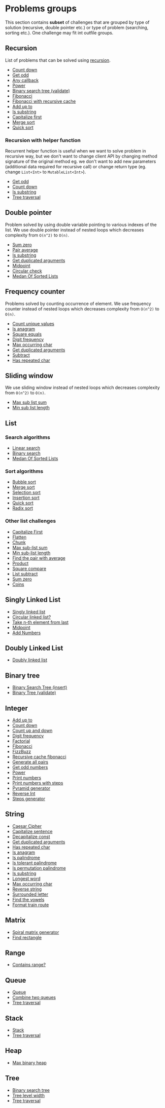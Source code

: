 # Problems groups

This section contains **subset** of challenges that are grouped by type of solution (recursive, double pointer etc.) or
type of problem (searching, sorting etc.). One challenge may fit int outfile groups.

## Recursion 

List of problems that can be solved using [recursion](https://en.wikipedia.org/wiki/Recursion_(computer_science)).

- [Count down](../src/test/kotlin/com/igorwojda/integer/countdown)
- [Get odd](../src/test/kotlin/com/igorwojda/integer/getodd)
- [Any callback](../src/test/kotlin/com/igorwojda/common/anycallback)
- [Power](../src/test/kotlin/com/igorwojda/integer/power)
- [Binary search tree (validate)](../src/test/kotlin/com/igorwojda/tree/binarytree/validate)
- [Fibonacci](../src/test/kotlin/com/igorwojda/integer/fibonacci/basic)
- [Fibonacci with recursive cache](../src/test/kotlin/com/igorwojda/integer/fibonacci/recursivecached)
- [Add up to](../src/test/kotlin/com/igorwojda/integer/addupto)
- [Is substring](../src/test/kotlin/com/igorwojda/string/issubstring)
- [Capitalize first](../src/test/kotlin/com/igorwojda/list/capitalizeFirst)
- [Merge sort](../src/test/kotlin/com/igorwojda/list/sort/mergesort)
- [Quick sort](../src/test/kotlin/com/igorwojda/list/sort/quicksort)
  
### Recursion with helper function 

Recurrent helper function is useful when we want to solve problem in recursive way, but we don't want to change client
API by changing method signature of the original method eg. we don't want to add new parameters (additional data required
for recursive call) or change return type (eg. change `List<Int>` to `MutableList<Int>`).

- [Get odd](../src/test/kotlin/com/igorwojda/integer/getodd)
- [Count down](../src/test/kotlin/com/igorwojda/integer/countdown)
- [Is substring](../src/test/kotlin/com/igorwojda/string/issubstring)
- [Tree traversal](../src/test/kotlin/com/igorwojda/tree/multiway/traversal)

## Double pointer 

Problem solved by using double variable pointing to various indexes of the list. We use double pointer instead of nested
loops which decreases complexity from `O(n^2)` to `O(n)`.

- [Sum zero](../src/test/kotlin/com/igorwojda/list/sumzero)
- [Pair average](../src/test/kotlin/com/igorwojda/list/pairaverage)
- [Is substring](../src/test/kotlin/com/igorwojda/string/issubstring)
- [Get duplicated arguments](../src/test/kotlin/com/igorwojda/string/getduplicatedarguments)
- [Midpoint](../src/test/kotlin/com/igorwojda/linkedlist/singly/midpoint)
- [Circular check](../src/test/kotlin/com/igorwojda/linkedlist/singly/circularcheck)
- [Medan Of Sorted Lists](../src/test/kotlin/com/igorwojda/list/medianoftwosorted)

## Frequency counter

Problems solved by counting occurrence of element. We use frequency counter instead of nested loops which decreases
complexity from `O(n^2)` to `O(n)`.

- [Count unique values](../src/test/kotlin/com/igorwojda/list/countuniquevalues)
- [Is anagram](../src/test/kotlin/com/igorwojda/string/isanagram)
- [Square equals](../src/test/kotlin/com/igorwojda/list/squareequal)
- [Digit frequency](../src/test/kotlin/com/igorwojda/integer/digitfrequency)
- [Max occurring char](../src/test/kotlin/com/igorwojda/string/maxoccurringchar)
- [Get duplicated arguments](../src/test/kotlin/com/igorwojda/string/getduplicatedarguments)
- [Subtract](../src/test/kotlin/com/igorwojda/list/subtract)
- [Has repeated char](../src/test/kotlin/com/igorwojda/string/hasrepeatedcharacter)

## Sliding window 

We use sliding window instead of nested loops which decreases complexity from `O(n^2)` to `O(n)`.

- [Max sub list sum](../src/test/kotlin/com/igorwojda/list/maxsublistsum)
- [Min sub list length](../src/test/kotlin/com/igorwojda/list/minsublistlength)

## List

### Search algorithms

- [Linear search](../src/test/kotlin/com/igorwojda/list/search/linearsearch)
- [Binary search](../src/test/kotlin/com/igorwojda/list/search/binarysearch)
- [Medan Of Sorted Lists](../src/test/kotlin/com/igorwojda/list/medianoftwosorted)

### Sort algorithms

- [Bubble sort](../src/test/kotlin/com/igorwojda/list/sort/bubblesort)
- [Merge sort](../src/test/kotlin/com/igorwojda/list/sort/mergesort)
- [Selection sort](../src/test/kotlin/com/igorwojda/list/sort/selectionsort)
- [Insertion sort](../src/test/kotlin/com/igorwojda/list/sort/insertionsort)
- [Quick sort](../src/test/kotlin/com/igorwojda/list/sort/quicksort)
- [Radix sort](../src/test/kotlin/com/igorwojda/list/sort/radixsort)

### Other list challenges

- [Capitalize First](../src/test/kotlin/com/igorwojda/list/capitalizeFirst)
- [Flatten](../src/test/kotlin/com/igorwojda/list/flatten)
- [Chunk](../src/test/kotlin/com/igorwojda/list/chunk)
- [Max sub-list sum](../src/test/kotlin/com/igorwojda/list/maxsublistsum)
- [Min sub-list length](../src/test/kotlin/com/igorwojda/list/minsublistlength)
- [Find the pair with average](../src/test/kotlin/com/igorwojda/list/pairaverage)
- [Product](../src/test/kotlin/com/igorwojda/list/product)
- [Square compare](../src/test/kotlin/com/igorwojda/list/squareequal)
- [List subtract](../src/test/kotlin/com/igorwojda/list/subtract)
- [Sum zero](../src/test/kotlin/com/igorwojda/list/sumzero)
- [Coins](../src/test/kotlin/com/igorwojda/list/coins)

## Singly Linked List

- [Singly linked list](../src/test/kotlin/com/igorwojda/linkedlist/singly/base)
- [Circular linked list?](../src/test/kotlin/com/igorwojda/linkedlist/singly/circularcheck)
- [Take n-th element from last](../src/test/kotlin/com/igorwojda/linkedlist/singly/fromlast)
- [Midpoint](../src/test/kotlin/com/igorwojda/linkedlist/singly/midpoint)
- [Add Numbers](../src/test/kotlin/com/igorwojda/linkedlist/singly/addnumbers)

## Doubly Linked List

- [Doubly linked list](../src/test/kotlin/com/igorwojda/linkedlist/doubly/base)

## Binary tree

- [Binary Search Tree (insert)](../src/test/kotlin/com/igorwojda/tree/binarytree/insert)
- [Binary Tree (validate)](../src/test/kotlin/com/igorwojda/tree/binarytree/validate)

## Integer

- [Add up to](../src/test/kotlin/com/igorwojda/integer/addupto)
- [Count down](../src/test/kotlin/com/igorwojda/integer/countdown)
- [Count up and down](../src/test/kotlin/com/igorwojda/integer/countupanddown)
- [Digit frequency](../src/test/kotlin/com/igorwojda/integer/digitfrequency)
- [Factorial](../src/test/kotlin/com/igorwojda/integer/factorial)
- [Fibonacci](../src/test/kotlin/com/igorwojda/integer/fibonacci/basic)
- [FizzBuzz](../src/test/kotlin/com/igorwojda/integer/fizzbuzz)
- [Recursive cache fibonacci](../src/test/kotlin/com/igorwojda/integer/fibonacci/recursivecached)
- [Generate all pairs](../src/test/kotlin/com/igorwojda/integer/generateallpairs)
- [Get odd numbers](../src/test/kotlin/com/igorwojda/integer/getodd)
- [Power](../src/test/kotlin/com/igorwojda/integer/power)
- [Print numbers](../src/test/kotlin/com/igorwojda/integer/printnumber/basic)
- [Print numbers with steps](../src/test/kotlin/com/igorwojda/integer/printnumber/steps)
- [Pyramid generator](../src/test/kotlin/com/igorwojda/integer/pyramidgenerator)
- [Reverse Int](../src/test/kotlin/com/igorwojda/integer/reverse)
- [Steps generator](../src/test/kotlin/com/igorwojda/integer/stepsgenerator)

## String

- [Caesar Cipher](../src/test/kotlin/com/igorwojda/string/caesarcipher)
- [Capitalize sentence](../src/test/kotlin/com/igorwojda/string/capitalizesentence)
- [Decapitalize const](../src/test/kotlin/com/igorwojda/string/decapitalizeconst)
- [Get duplicated arguments](../src/test/kotlin/com/igorwojda/string/getduplicatedarguments)
- [Has repeated char](../src/test/kotlin/com/igorwojda/string/hasrepeatedcharacter)
- [Is anagram](../src/test/kotlin/com/igorwojda/string/isanagram)
- [Is palindrome](../src/test/kotlin/com/igorwojda/string/ispalindrome/basic)
- [Is tolerant palindrome](../src/test/kotlin/com/igorwojda/string/ispalindrome/tolerant)
- [Is permutation palindrome](../src/test/kotlin/com/igorwojda/string/ispalindrome/permutation)
- [Is substring](../src/test/kotlin/com/igorwojda/string/issubstring)
- [Longest word](../src/test/kotlin/com/igorwojda/string/longestword)
- [Max occurring char](../src/test/kotlin/com/igorwojda/string/maxoccurringchar)
- [Reverse string](../src/test/kotlin/com/igorwojda/string/reverse)
- [Surrounded letter](../src/test/kotlin/com/igorwojda/string/surroundedletter)
- [Find the vowels](../src/test/kotlin/com/igorwojda/string/vowels)
- [Format train route](../src/test/kotlin/com/igorwojda/list/formattrainroute)

## Matrix

- [Spiral matrix generator](../src/test/kotlin/com/igorwojda/matrix/spiralmatrixgenerator)
- [Find rectangle](../src/test/kotlin/com/igorwojda/matrix/findrectangle)

## Range

- [Contains range?](../src/test/kotlin/com/igorwojda/range/containsrange)

## Queue

- [Queue](../src/test/kotlin/com/igorwojda/queue/basic)
- [Combine two queues](../src/test/kotlin/com/igorwojda/queue/combine)
- [Tree traversal](../src/test/kotlin/com/igorwojda/tree/multiway/traversal)

## Stack

- [Stack](../src/test/kotlin/com/igorwojda/stack/basic)
- [Tree traversal](../src/test/kotlin/com/igorwojda/tree/multiway/traversal)

## Heap

- [Max binary heap](../src/test/kotlin/com/igorwojda/tree/heap/maxbinaryheap)

## Tree

- [Binary search tree](../src/test/kotlin/com/igorwojda/tree/binarysearchtree)
- [Tree level width](../src/test/kotlin/com/igorwojda/tree/multiway/levelwidth)
- [Tree traversal](../src/test/kotlin/com/igorwojda/tree/multiway/traversal)
